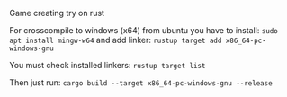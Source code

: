 
Game creating try on rust

For crosscompile to windows (x64) from ubuntu you have to install:
`sudo apt install mingw-w64`
and add linker:
`rustup target add x86_64-pc-windows-gnu`

You must check installed linkers:
`rustup target list`

Then just run:
`cargo build --target x86_64-pc-windows-gnu --release`
